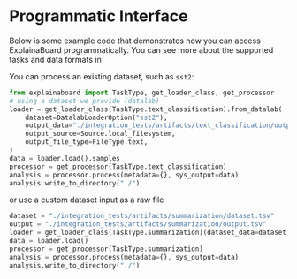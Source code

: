 # Programmatic Interface

Below is some example code that demonstrates how you can access ExplainaBoard programmatically.
You can see more about the supported tasks and data formats in 

You can process an existing dataset, such as `sst2`:

```python
from explainaboard import TaskType, get_loader_class, get_processor
# using a dataset we provide (datalab)
loader = get_loader_class(TaskType.text_classification).from_datalab(
    dataset=DatalabLoaderOption("sst2"),
    output_data="./integration_tests/artifacts/text_classification/output_sst2.txt",
    output_source=Source.local_filesystem,
    output_file_type=FileType.text,
)
data = loader.load().samples
processor = get_processor(TaskType.text_classification)
analysis = processor.process(metadata={}, sys_output=data)
analysis.write_to_directory("./")
```

or use a custom dataset input as a raw file

```python
dataset = "./integration_tests/artifacts/summarization/dataset.tsv"
output = "./integration_tests/artifacts/summarization/output.tsv"
loader = get_loader_class(TaskType.summarization)(dataset_data=dataset, output_data=output)
data = loader.load()
processor = get_processor(TaskType.summarization)
analysis = processor.process(metadata={}, sys_output=data)
analysis.write_to_directory("./")
```
